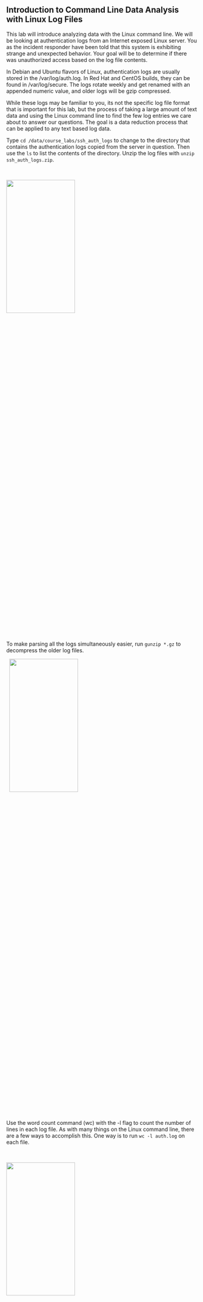 ## Introduction to Command Line Data Analysis with Linux Log Files

This lab will introduce analyzing data with the Linux command line.  We will be looking at authentication logs from an Internet exposed Linux server.  You as the incident responder have been told that this system is exhibiting strange and unexpected behavior.  Your goal will be to determine if there was unauthorized access based on the log file contents.

In Debian and Ubuntu flavors of Linux, authentication logs are usually stored in the /var/log/auth.log.  In Red Hat and CentOS builds, they can be found in /var/log/secure.  The logs rotate weekly and get renamed with an appended numeric value, and older logs will be gzip compressed. 

While these logs may be familiar to you, its not the specific log file format that is important for this lab, but the process of taking a large amount of text data and using the Linux command line to find the few log entries we care about to answer our questions.  The goal is a data reduction process that can be applied to any text based log data.

Type `cd /data/course_labs/ssh_auth_logs` to change to the directory that contains the authentication logs copied from the server in question.  Then use the `ls` to list the contents of the directory.  Unzip the log files with `unzip ssh_auth_logs.zip`.

&nbsp;

<img src="images/ssh_logs_lab_terminal_0.png"  width="60%" height="30%">

&nbsp;

To make parsing all the logs simultaneously easier, run `gunzip *.gz` to decompress the older log files.

&nbsp;
<img src="images/ssh_logs_lab_terminal_1.png"  width="60%" height="30%">

&nbsp;

Use the word count command (wc) with the -l flag to count the number of lines in each log file.  As with many things on the Linux command line, there are a few ways to accomplish this.  One way is to run `wc -l auth.log` on each file.

&nbsp;

<img src="images/ssh_logs_lab_terminal_2.png"  width="60%" height="30%">

&nbsp;

Another way would be to run one command and process all files using the wildcard character (*) and a commonality in the file name, commonly the extension.  For example the following command would do this and give a total line count of the files as well.

```
wc -l *.log*
``` 

&nbsp;

<img src="images/ssh_logs_lab_terminal_3.png"  width="60%" height="30%">

&nbsp;

Lets take a look at the structure of the file.  This structure will determine syntax how you process the text of a given log, for example commands for a comma separated value (CSV) file will differ slightly from a space separated or "human readable" format.  Sometimes, the "human readable" format, while easier to read, can be harder to process at scale versus a harder to read but more structured format.

There are many commands that can be used for displaying the text of a file.  Most of the time, less, head, and cat will meet your needs.  Each of these have slightly different features useful for text based processing.  Usually when just previewing a file, I prefer the less command.  Run `less auth.log` and read through the file for a moment.  You will see that there tends to be a few entries for each authentication type and we can use the text in the file to start select and filtering down data to answer our question of "Did unauthorized access occur?".

&nbsp;

<img src="images/ssh_logs_lab_terminal_4.png"  width="60%" height="30%">

&nbsp;

We can use the grep command in Linux to search through text data for a specific value.  It can be used to filter data located in files as well as data output to Standard Out (the scrolling text on the screen).  For example the command `grep root auth.log` will display all lines that have the value root in the most recent log file.  When investigating SSH authentication, looking at root authentication and working backwards through time is a good place to start .

Filtering out the root user makes 100 thousand lines of text down to 15 thousand, which while that is a significant reduction, thats still a lot of data to look through and that is still just one of the log files.


&nbsp;

<img src="images/ssh_logs_lab_terminal_5.png"  width="60%" height="30%">

&nbsp;

From the output above it looks like we can get rid of the "Disconnected authenticating user" messages to filter down the data.  To do that we can use the -v flag in grep to return the inverse of the value, so effectively filtering out the desired data and the "pipe" feature of Linux.  This allows use to chain together commands and build a pipeline of filtering down text data.  Run the following command:

```
grep root auth.log | grep -iv Disconnected

```


&nbsp;

<img src="images/ssh_logs_lab_terminal_6.png"  width="60%" height="30%">

&nbsp;


This actually only filtered out about 3000 lines, so we still need to reduce our data more.  We can keep chaining together grep commands to accomplish this.  Let's get rid of the lines that contain "closed", "CRON". and "invalid". At this point in the investigation we are worried about SSH not CRON jobs and are not concerned with invalid user account attempts to authenticate.  This gets us down to 59 lines, which is much closer to a number that we can manually look through efficiently.

```
grep root auth.log | grep -iv Disconnected | grep -v closed | grep -v CRON | grep -iv invalid

```

&nbsp;

<img src="images/ssh_logs_lab_terminal_7.png"  width="60%" height="30%">

&nbsp;

Reading through the output, we notice that the term "Accepted" seems to indicate a successful login over SSH, and in this case, root appeared to be using SSH Key pairs.  The IP address of the connecting client is also recorded.

&nbsp;

<img src="images/ssh_logs_lab_terminal_8.png"  width="60%" height="30%">

&nbsp;

Now we should use this information to see if we can find successful authentication attempts from other accounts and from what IP addresses the connections come from and look in all of the available logs.  We again use the grep command to search for the term "Accepted" in all of the authentication logs:

```
grep Accepted auth.log*
```

There are 34 lines so there is not a need for further filtering.  We can see that all of the successful authentications come from the IP address 173.71.141.150 except for one at 193.37.254.3.  This is certainly suspicious.

&nbsp;

<img src="images/ssh_logs_lab_terminal_9.png"  width="60%" height="30%">

&nbsp;

If we search for the 193.37.254.3 IP address in all of the authentication logs, we see thousands of failures for the dbanks user followed by a success.  This would seem to indicate that a password guessing attack was successful and the dbanks user was likely compromised on this server.

```
grep 193.37.254.3 auth.log*

```

&nbsp;

<img src="images/ssh_logs_lab_terminal_10.png"  width="60%" height="30%">

&nbsp;